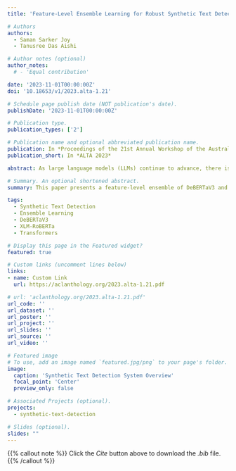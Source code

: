 ```yaml
---
title: 'Feature-Level Ensemble Learning for Robust Synthetic Text Detection with DeBERTaV3 and XLM-RoBERTa'

# Authors
authors:
  - Saman Sarker Joy
  - Tanusree Das Aishi

# Author notes (optional)
author_notes:
  # - 'Equal contribution'

date: '2023-11-01T00:00:00Z'
doi: '10.18653/v1/2023.alta-1.21'

# Schedule page publish date (NOT publication's date).
publishDate: '2023-11-01T00:00:00Z'

# Publication type.
publication_types: ['2']

# Publication name and optional abbreviated publication name.
publication: In *Proceedings of the 21st Annual Workshop of the Australasian Language Technology Association*
publication_short: In *ALTA 2023*

abstract: As large language models (LLMs) continue to advance, there is a growing need for systems capable of detecting whether a text was created by a human or generated by an LLM, in order to prevent the unethical use of these technologies. The ALTA Shared Task 2023 introduced a challenge to develop such an automatic detection system. In this paper, we present our participation in this task by proposing a feature-level ensemble of two transformer models, DeBERTaV3 and XLM-RoBERTa, to create a robust detection system. The dataset provided consisted of textual data labeled for binary classification. Experimental results show that our proposed method achieved competitive performance among the participants, offering a feasible solution for detecting synthetic text.

# Summary. An optional shortened abstract.
summary: This paper presents a feature-level ensemble of DeBERTaV3 and XLM-RoBERTa models for robust synthetic text detection, achieving competitive performance in the ALTA Shared Task 2023.

tags:
  - Synthetic Text Detection
  - Ensemble Learning
  - DeBERTaV3
  - XLM-RoBERTa
  - Transformers

# Display this page in the Featured widget?
featured: true

# Custom links (uncomment lines below)
links:
- name: Custom Link
  url: https://aclanthology.org/2023.alta-1.21.pdf

# url: 'aclanthology.org/2023.alta-1.21.pdf'
url_code: ''
url_dataset: ''
url_poster: ''
url_project: ''
url_slides: ''
url_source: ''
url_video: ''

# Featured image
# To use, add an image named `featured.jpg/png` to your page's folder.
image:
  caption: 'Synthetic Text Detection System Overview'
  focal_point: 'Center'
  preview_only: false

# Associated Projects (optional).
projects:
  - synthetic-text-detection

# Slides (optional).
slides: ""
---
```


{{% callout note %}}
Click the _Cite_ button above to download the _.bib_ file.
{{% /callout %}}

<!-- Add the publication's **full text** or **supplementary notes** here. You can use rich formatting such as including [code, math, and images](https://docs.hugoblox.com/content/writing-markdown-latex/). -->

